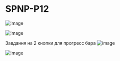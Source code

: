 # SPNP-P12

![image](https://github.com/Fazan4ik/SPNP-P12/assets/91279825/97fc6c24-f0e4-4c5d-9913-e402375ccac1)

![image](https://github.com/Fazan4ik/SPNP-P12/assets/91279825/87841212-ab1a-48f5-b0e2-86a8107fbc40)


Завдання на 2 кнопки для прогресс бара
![image](https://github.com/Fazan4ik/SPNP-P12/assets/91279825/729f7c37-2bea-476c-a4c3-60aa301219ba)

![image](https://github.com/Fazan4ik/SPNP-P12/assets/91279825/760484ad-31c6-4e82-9cc1-7b5014c80d51)
